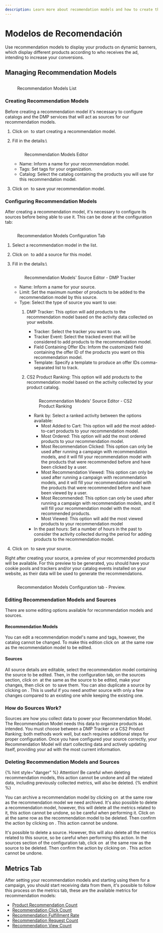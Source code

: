 ```yaml
---
description: Learn more about recomendation models and how to create them.
---
```


# Modelos de Recomendación

Use recommendation models to display your products on dynamic banners, which display different products according to who receives the ad, intending to increase your conversions.

## Managing Recommendation Models

<figure><img src="../../.gitbook/assets/image (264).png" alt=""><figcaption><p>Recommendation Models List</p></figcaption></figure>

### Creating Recommendation Models

Before creating a recommendation model it's necessary to configure catalogs and the DMP services that will act as sources for our recommendation models.

1. Click on <img src="../../.gitbook/assets/image (254).png" alt="" data-size="line"> to start creating a recommendation model.
2.  Fill in the details:\


    <figure><img src="../../.gitbook/assets/image (178).png" alt=""><figcaption><p>Recommendation Models Editor</p></figcaption></figure>

    * Name: Inform a name for your recommendation model.
    * Tags: Set tags for your organization.
    * Catalog: Select the catalog containing the products you will use for this recommendation model.
3. Click on <img src="../../.gitbook/assets/image (255).png" alt="" data-size="line"> to save your recommendation model.

### Configuring Recommendation Models

After creating a recommendation model, it's necessary to configure its sources before being able to use it. This can be done at the configuration tab:

<figure><img src="../../.gitbook/assets/Captura de tela 2024-05-15 095125.png" alt=""><figcaption><p>Recommendation Models Configuration Tab</p></figcaption></figure>

1. Select a recommendation model in the list.
2. Click on <img src="../../.gitbook/assets/image (258).png" alt="" data-size="line"> to add a source for this model.
3.  Fill in the details:\


    <figure><img src="../../.gitbook/assets/image (252).png" alt=""><figcaption><p>Recommendation Models' Source Editor - DMP Tracker</p></figcaption></figure>

    * Name: Inform a name for your source.
    * Limit: Set the maximum number of products to be added to the recommendation model by this source.
    * Type: Select the type of source you want to use:
      1. DMP Tracker: This option will add products to the recommendation model based on the activity data collected on your website.
         * Tracker: Select the tracker you want to use.
         * Tracker Event: Select the tracked event that will be considered to add products to the recommendation model.
         * Field Containing Offer IDs: Inform the customized field containing the offer ID of the products you want on this recommendation model.
         * Template: Specify a template to produce an offer IDs comma-separated list to track.
      2.  CS2 Product Ranking: This option will add products to the recommendation model based on the activity collected by your product catalog.

          <figure><img src="../../.gitbook/assets/image (253).png" alt=""><figcaption><p>Recommendation Models' Source Editor - CS2 Product Ranking</p></figcaption></figure>

          * Rank by: Select a ranked activity between the options available:
            * Most Added to Cart: This option will add the most added-to-cart products to your recommendation model.
            * Most Ordered: This option will add the most ordered products to your recommendation model.
            * Most Recommendation Clicked: This option can only be used after running a campaign with recommendation models, and it will fill your recommendation model with the products that were recommended before and have been clicked by a user.
            * Most Recommendation Viewed: This option can only be used after running a campaign with recommendation models, and it will fill your recommendation model with the products that were recommended before and have been viewed by a user.
            * Most Recommended: This option can only be used after running a campaign with recommendation models, and it will fill your recommendation model with the most recommended products.
            * Most Viewed: This option will add the most viewed products to your recommendation model
          * In the past hours: Set a number of hours in the past to consider the activity collected during the period for adding products to the recommendation model.
4. Click on <img src="../../.gitbook/assets/image (256).png" alt="" data-size="line"> to save your source.

Right after creating your source, a preview of your recommended products will be available. For this preview to be generated, you should have your cookie pools and trackers and/or your catalog events installed on your website, as their data will be used to generate the recommendations.

<figure><img src="../../.gitbook/assets/image (298).png" alt=""><figcaption><p>Recommendation Models Configuration tab - Preview.</p></figcaption></figure>

### Editing Recommendation Models and Sources

There are some editing options available for recommendation models and sources.

#### Recommendation Models

You can edit a recommendation model's name and tags, however, the catalog cannot be changed. To make this edition click on <img src="../../.gitbook/assets/image (399).png" alt="" data-size="line"> at the same row as the recommendation model to be edited.

#### Sources

All source details are editable, select the recommendation model containing the source to be edited. Then, in the configuration tab, on the sources section, click on <img src="../../.gitbook/assets/image (400).png" alt="" data-size="line"> at the same as the source to be edited, make your changes, then click on <img src="../../.gitbook/assets/image (256).png" alt="" data-size="line"> to save them. You can also duplicate a source by clicking on <img src="../../.gitbook/assets/image (401).png" alt="" data-size="line">. This is useful if you need another source with only a few changes compared to an existing one while keeping the existing one.&#x20;

### How do Sources Work?

Sources are how you collect data to power your Recommendation Model. The Recommendation Model needs this data to organize products as intended. You must choose between a DMP Tracker or a CS2 Product Ranking; both methods work well, but each requires additional steps for proper configuration. Once you have configured your source correctly, your Recommendation Model will start collecting data and actively updating itself, providing your ad with the most current information.

### Deleting Recommendation Models and Sources

{% hint style="danger" %}
Attention! Be careful when deleting recommendation models, this action cannot be undone and all the related data, including previously collected metrics, will also be deleted.
{% endhint %}

You can archive a recommendation model by clicking on <img src="../../.gitbook/assets/image (297).png" alt="" data-size="line"> at the same row as the recommendation model we need archived. It's also possible to delete a recommendation model, however, this will delete all the metrics related to it, this action cannot be undone, so be careful when performing it. Click on <img src="../../.gitbook/assets/image (402).png" alt="" data-size="original"> at the same row as the recommendation model to be deleted. Then confirm the action by clicking on <img src="../../.gitbook/assets/image (403).png" alt="" data-size="line">. This action cannot be undone.&#x20;

It's possible to delete a source. However, this will also delete all the metrics related to this source, so be careful when performing this action. In the sources section of the configuration tab, click on <img src="../../.gitbook/assets/image (402).png" alt="" data-size="original"> at the same row as the source to be deleted. Then confirm the action by clicking on <img src="../../.gitbook/assets/image (403).png" alt="" data-size="line">. This action cannot be undone.

## Metrics Tab

After setting your recommendation models and starting using them for a campaign, you should start receiving data from them, it's possible to follow this process on the metrics tab, these are the available metrics for recommendation models:

* [Product Recommendation Count](cs2-metrics.md#product-recommendation-count)
* [Recommendation Click Count](cs2-metrics.md#recommendation-click-count)
* [Recommendation Fulfillment Rate](cs2-metrics.md#recommendation-fulfillment-rate)
* [Recommendation Request Count](cs2-metrics.md#recommendation-request-count)
* [Recommendation View Count](cs2-metrics.md#recommendation-view-count)
